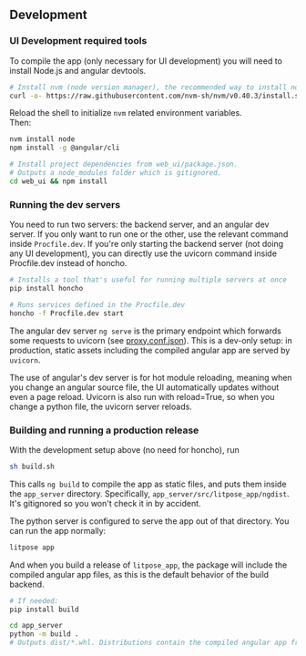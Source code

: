 ## Development

### UI Development required tools 

To compile the app (only necessary for UI development) you will need to install Node.js and angular devtools.

```bash
# Install nvm (node version manager), the recommended way to install node.js
curl -o- https://raw.githubusercontent.com/nvm-sh/nvm/v0.40.3/install.sh | bash
```

Reload the shell to initialize `nvm` related environment variables.  
Then:

```bash
nvm install node
npm install -g @angular/cli

# Install project dependencies from web_ui/package.json.
# Outputs a node_modules folder which is gitignored.
cd web_ui && npm install
```

### Running the dev servers

You need to run two servers: the backend server, and an angular dev server. If you only want to run one or the other,
use the relevant command inside `Procfile.dev`. If you're only starting the backend server (not doing any UI development),
you can directly use the uvicorn command inside Procfile.dev instead of honcho.

```bash
# Installs a tool that's useful for running multiple servers at once
pip install honcho

# Runs services defined in the Procfile.dev 
honcho -f Procfile.dev start
```

The angular dev server `ng serve` is the primary endpoint which forwards some requests to uvicorn (see [proxy.conf.json](web_ui/src/proxy.conf.json)).
This is a dev-only setup: in production, static assets including the compiled angular app are served by `uvicorn`.

The use of angular's dev server is for hot module reloading, meaning when you change an angular source file, the UI automatically updates without even a page reload.
Uvicorn is also run with reload=True, so when you change a python file, the uvicorn server reloads.

### Building and running a production release

With the development setup above (no need for honcho), run
```bash
sh build.sh
```

This calls `ng build` to compile the app as static files, and puts them inside the `app_server` directory. Specifically, `app_server/src/litpose_app/ngdist`. It's gitignored so you won't check it in by accident.

The python server is configured to serve the app out of that directory. You can run the app normally:
```bash
litpose app
```

And when you build a release of `litpose_app`, the package will include the compiled angular app files,
as this is the default behavior of the build backend.


```bash
# If needed:
pip install build

cd app_server
python -m build .
# Outputs dist/*.whl. Distributions contain the compiled angular app from build.sh.
```